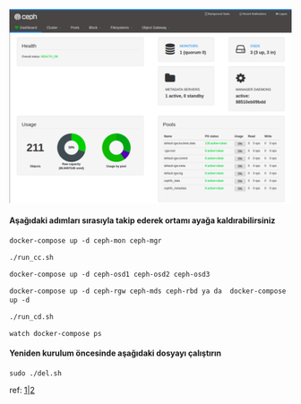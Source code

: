 ![](ceph-mimic-dash.png)

#### Aşağıdaki adımları sırasıyla takip ederek ortamı ayağa kaldırabilirsiniz

~~~
docker-compose up -d ceph-mon ceph-mgr
~~~
~~~
./run_cc.sh
~~~
~~~
docker-compose up -d ceph-osd1 ceph-osd2 ceph-osd3
~~~
~~~
docker-compose up -d ceph-rgw ceph-mds ceph-rbd ya da  docker-compose up -d
~~~
~~~
./run_cd.sh
~~~
~~~
watch docker-compose ps
~~~

#### Yeniden kurulum öncesinde aşağıdaki dosyayı çalıştırın
~~~
sudo ./del.sh
~~~

ref: [1](https://github.com/VasiliyLiao/ceph-docker-compose)|[2](http://www.dev-share.top/2019/12/24/docker-compose-%E9%83%A8%E7%BD%B2ceph%E9%9B%86%E7%BE%A4/)
